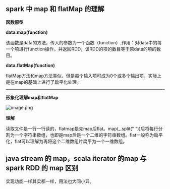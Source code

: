 ## spark 中 map 和 flatMap 的理解
**函数原型**

**data.map(function)**

该函数是data的方法，传入的参数为一个函数（function）,作用：对data中的每一个项进行function操作，并返回RDD，该RDD的项的数目等于原data的项的数目。

**data.flatMap(function)**

flatMap方法和map方法类似，但是每个输入项可成为0个或多个输出项，实际上是在map的基础上进行了扁平化处理。

---
**形象化理解map和flatMap**

![image.png](https://i.loli.net/2019/12/12/ZRkPlgALy76u34T.png)

**理解** 

读取文件是一行一行读的，flatmap是先map后flat。map(_.split(" "))后将每行分割为一个字符串数组，也即是map后是一个二维的字符串数组。flat一般称为扁平化，flat可以理解为再将这个二维数组片扁平为一个一维数组。

## java stream 的 map，scala iterator 的map 与 spark RDD 的 map 区别
实现功能一样其实都一样，用法也大同小异。
